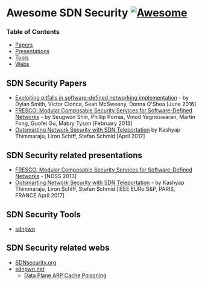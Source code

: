 # Awesome SDN Security [![Awesome](https://cdn.rawgit.com/sindresorhus/awesome/d7305f38d29fed78fa85652e3a63e154dd8e8829/media/badge.svg)](https://github.com/sindresorhus/awesome)

### Table of Contents
- [Papers](#Papers)
- [Presentations](#Presentations)
- [Tools](#Tools)
- [Webs](#Webs)

## <a name="Papers" />SDN Security Papers
+ [Exploiting pitfalls in software-defined networking implementation](https://www.researchgate.net/publication/306064144_Exploiting_pitfalls_in_software-defined_networking_implementation) - by Dylan Smith, Victor Cionca, Sean McSweeny, Donna O'Shea [June 2016]
+ [FRESCO: Modular Composable Security Services for Software-Defined Networks](http://www.csl.sri.com/users/vinod/papers/fresco.pdf) - by Seugwon Shin, Phillip Porras, Vinod Yegneswaran, Martin Fong, Guofei Gu, Mabry Tyson [February 2013]
+ [Outsmarting Network Security with SDN Teleportation](https://www.net.t-labs.tu-berlin.de/~stefan/eurosp17.pdf) by Kashyap Thimmaraju, Liron Schiff, Stefan Schmid [April 2017]

## <a name="Presentations" />SDN Security related presentations
+ [FRESCO: Modular Composable Security Services for Software-Defined Networks](https://es.slideshare.net/rogerjian/fresco-sdn-security-ndss2013-presentation-slides) - [NDSS 2013]
+ [Outsmarting Network Security with SDN Teleportation](https://www.net.t-labs.tu-berlin.de/~stefan/eurosp17slides.pdf) - by Kashyap Thimmaraju, Liron Schiff, Stefan Schmid [IEEE EURo S&P, PARIS, FRANCE April 2017] 

## <a name="Tools" />SDN Security Tools
+ [sdnpwn](https://github.com/smythtech/sdnpwn)

## <a name="Webs" />SDN Security related webs
+ [SDNsecurity.org](http://www.sdnsecurity.org/)
+ [sdnpwn.net](https://sdnpwn.net/)
	+ [Data Plane ARP Cache Poisoning](https://sdnpwn.net/2017/09/21/data-plane-arp-cache-poisoning/)

